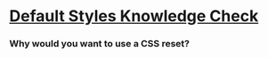 # [Default Styles Knowledge Check](https://www.theodinproject.com/lessons/node-path-intermediate-html-and-css-default-styles#knowledge-check)

### Why would you want to use a CSS reset?


